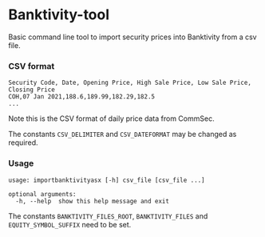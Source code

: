# Banktivity-tool
Basic command line tool to import security prices into Banktivity from a csv file.

### CSV format
```
Security Code, Date, Opening Price, High Sale Price, Low Sale Price, Closing Price
COH,07 Jan 2021,188.6,189.99,182.29,182.5
...
```
Note this is the CSV format of daily price data from CommSec.

The constants `CSV_DELIMITER` and `CSV_DATEFORMAT` may be changed as required.

### Usage
```
usage: importbanktivityasx [-h] csv_file [csv_file ...]

optional arguments:
  -h, --help  show this help message and exit

```
The constants `BANKTIVITY_FILES_ROOT`, `BANKTIVITY_FILES` and `EQUITY_SYMBOL_SUFFIX` need to be set.